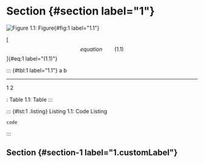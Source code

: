 # Section {#section label="1"}

![Figure 1.1: Figure](./image.png){#fig:1 label="1.1"}

[$$equation\qquad{(1.1)}$$]{#eq:1 label="(1.1)"}

::: {#tbl:1 label="1.1"}
  a   b
  --- ---
  1   2

  : Table 1.1: Table
:::

::: {#lst:1 .listing}
Listing 1.1: Code Listing

``` {label="1.1"}
code
```
:::

## Section {#section-1 label="1.customLabel"}
